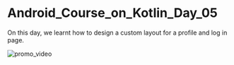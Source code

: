 # Android_Course_on_Kotlin_Day_05
On this day, we learnt how to design a custom layout for a profile and log in page.


![promo_video](https://user-images.githubusercontent.com/75157104/231287998-5802a2c9-5b6a-4957-9211-4ac37099ae94.gif)
